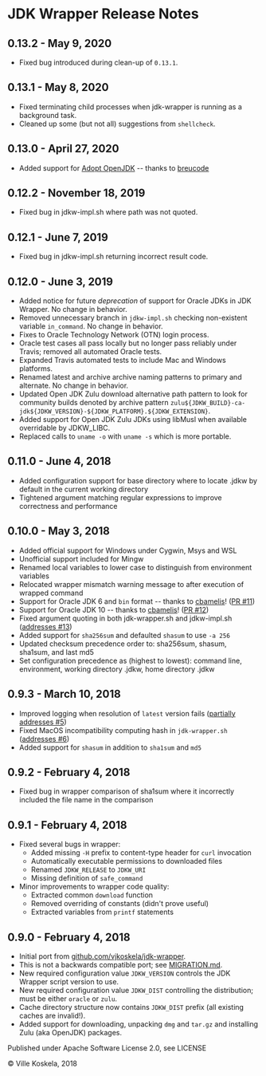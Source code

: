 JDK Wrapper Release Notes
=========================

0.13.2 - May 9, 2020
------------------------
* Fixed bug introduced during clean-up of `0.13.1`. 

0.13.1 - May 8, 2020
------------------------
* Fixed terminating child processes when jdk-wrapper is running as a background task.
* Cleaned up some (but not all) suggestions from `shellcheck`.

0.13.0 - April 27, 2020
------------------------
* Added support for [Adopt OpenJDK](https://adoptopenjdk.net/) -- thanks to [breucode](https://github.com/breucode)

0.12.2 - November 18, 2019
------------------------
* Fixed bug in jdkw-impl.sh where path was not quoted.

0.12.1 - June 7, 2019
------------------------
* Fixed bug in jdkw-impl.sh returning incorrect result code.

0.12.0 - June 3, 2019
------------------------
* Added notice for future *deprecation* of support for Oracle JDKs in JDK Wrapper. No change in behavior.
* Removed unnecessary branch in `jdkw-impl.sh` checking non-existent variable `in_command`. No change in behavior.
* Fixes to Oracle Technology Network (OTN) login process.
* Oracle test cases all pass locally but no longer pass reliably under Travis; removed all automated Oracle tests.
* Expanded Travis automated tests to include Mac and Windows platforms.
* Renamed latest and archive archive naming patterns to primary and alternate. No change in behavior.
* Updated Open JDK Zulu download alternative path pattern to look for community builds denoted by archive pattern `zulu${JDKW_BUILD}-ca-jdk${JDKW_VERSION}-${JDKW_PLATFORM}.${JDKW_EXTENSION}`.
* Added support for Open JDK Zulu JDKs using libMusl when available overridable by JDKW_LIBC.
* Replaced calls to `uname -o` with `uname -s` which is more portable.

0.11.0 - June 4, 2018
------------------------
* Added configuration support for base directory where to locate .jdkw by default in the current working directory
* Tightened argument matching regular expressions to improve correctness and performance

0.10.0 - May 3, 2018
------------------------
* Added official support for Windows under Cygwin, Msys and WSL
* Unofficial support included for Mingw
* Renamed local variables to lower case to distinguish from environment variables
* Relocated wrapper mismatch warning message to after execution of wrapped command
* Support for Oracle JDK 6 and `bin` format -- thanks to [cbamelis](https://github.com/cbamelis)! ([PR #11](https://github.com/KoskiLabs/jdk-wrapper/pull/11))
* Support for Oracle JDK 10 -- thanks to [cbamelis](https://github.com/cbamelis)! ([PR #12](https://github.com/KoskiLabs/jdk-wrapper/pull/12))
* Fixed argument quoting in both jdk-wrapper.sh and jdkw-impl.sh ([addresses #13](https://github.com/KoskiLabs/jdk-wrapper/issues/13))
* Added support for `sha256sum` and defaulted `shasum` to use `-a 256`
* Updated checksum precedence order to: sha256sum, shasum, sha1sum, and last md5
* Set configuration precedence as (highest to lowest): command line, environment, working directory .jdkw, home directory .jdkw

0.9.3 - March 10, 2018
------------------------
* Improved logging when resolution of `latest` version fails ([partially addresses #5](https://github.com/KoskiLabs/jdk-wrapper/issues/5))
* Fixed MacOS incompatibility computing hash in `jdk-wrapper.sh` ([addresses #6](https://github.com/KoskiLabs/jdk-wrapper/issues/6))
* Added support for `shasum` in addition to `sha1sum` and `md5`

0.9.2 - February 4, 2018
------------------------
* Fixed bug in wrapper comparison of sha1sum where it incorrectly included the file name in the comparison

0.9.1 - February 4, 2018
------------------------
* Fixed several bugs in wrapper:
    * Added missing `-H` prefix to content-type header for `curl` invocation
    * Automatically executable permissions to downloaded files
    * Renamed `JDKW_RELEASE` to `JDKW_URI`
    * Missing definition of `safe_command`
* Minor improvements to wrapper code quality:
    * Extracted common `download` function
    * Removed overriding of constants (didn't prove useful)
    * Extracted variables from `printf` statements

0.9.0 - February 4, 2018
------------------------
* Initial port from [github.com/vjkoskela/jdk-wrapper](https://github.com/vjkoskela/jdk-wrapper).
* This is not a backwards compatible port; see [MIGRATION.md](https://github.com/koskilabs/jdk-wrapper/blob/master/MIGRATION.md).
* New required configuration value `JDKW_VERSION` controls the JDK Wrapper script version to use.
* New required configuration value `JDKW_DIST` controlling the distribution; must be either `oracle` or `zulu`.
* Cache directory structure now contains `JDKW_DIST` prefix (all existing caches are invalid!).
* Added support for downloading, unpacking `dmg` and `tar.gz` and installing Zulu (aka OpenJDK) packages.

Published under Apache Software License 2.0, see LICENSE

&copy; Ville Koskela, 2018
